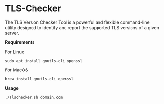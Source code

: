 # TLS-Checker
The TLS Version Checker Tool is a powerful and flexible command-line utility designed to identify and report the supported TLS versions of a given server. 


**Requirements**

For Linux
~~~~~~~~~~~~~~~~~~~~~~~~~~~~~~~~~
sudo apt install gnutls-cli openssl
~~~~~~~~~~~~~~~~~~~~~~~~~~~~~~~~~
For MacOS
~~~~~~~~~~~~~~~~~~~~~~~~~~~~~~~~~
brew install gnutls-cli openssl
~~~~~~~~~~~~~~~~~~~~~~~~~~~~~~~~~


**Usage**
~~~~~~~~~~~~~~~~~~~~~~~~~~~~~~~~~
./Tlschecker.sh domain.com
~~~~~~~~~~~~~~~~~~~~~~~~~~~~~~~~~
